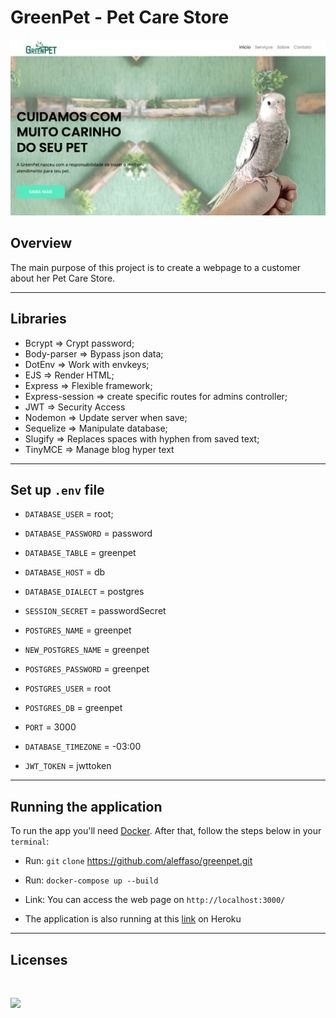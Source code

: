 # GreenPet - Pet Care Store

<p>
    <img src="public/images/background.png">
</p>

## Overview
The main purpose of this project is to create a webpage to a customer about her Pet Care Store.

<hr>

## Libraries 

- Bcrypt => Crypt password;
- Body-parser => Bypass json data;
- DotEnv => Work with envkeys;
- EJS => Render HTML;
- Express => Flexible framework;
- Express-session => create specific routes for admins controller;
- JWT => Security Access 
- Nodemon => Update server when save;
- Sequelize => Manipulate database;
- Slugify => Replaces spaces with hyphen from saved text;
- TinyMCE => Manage blog hyper text

<hr>

## Set up `.env` file

- `DATABASE_USER` = root;
- `DATABASE_PASSWORD` = password
- `DATABASE_TABLE` = greenpet
- `DATABASE_HOST` = db

- `DATABASE_DIALECT` = postgres
- `SESSION_SECRET` = passwordSecret

- `POSTGRES_NAME` = greenpet
- `NEW_POSTGRES_NAME` = greenpet
- `POSTGRES_PASSWORD` = greenpet
- `POSTGRES_USER` = root
- `POSTGRES_DB` = greenpet

- `PORT` = 3000
- `DATABASE_TIMEZONE` = -03:00

- `JWT_TOKEN` = jwttoken

<hr>

## Running the application

To run the app you'll need [Docker](https://www.docker.com/products/docker-desktop/). After that, follow the steps below in your `terminal`:

- Run: `git` `clone` https://github.com/aleffaso/greenpet.git

- Run: `docker-compose up --build`

- Link: You can access the web page on `http://localhost:3000/`

- The application is also running at this [link](https://greenpet.herokuapp.com/) on Heroku

<hr>


## Licenses
<br>
<p>
    <img src="https://img.shields.io/badge/Bootstrap-563D7C?style=for-the-badge&logo=bootstrap&logoColor=white">
</p>

